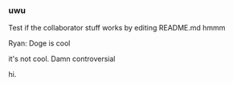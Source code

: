 ### uwu

Test if the collaborator stuff works by editing README.md
hmmm

Ryan: Doge is cool

it's not cool. Damn controversial

hi.
